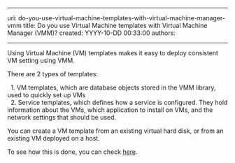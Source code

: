 

---
uri: do-you-use-virtual-machine-templates-with-virtual-machine-manager-vmm
title: Do you use Virtual Machine templates with Virtual Machine Manager (VMM)?
created: YYYY-10-DD 00:33:00
authors:

---




<span class='intro'> Using Virtual Machine (VM) templates makes it easy to deploy consistent VM setting using VMM.<br> </span>

<p>There are 2 types of templates&#58;</p><p>&#160; 1. VM templates, which are database objects stored in the VMM library, used to quickly set up VMs<br>&#160; 2. Service templates, which defines how a service is configured. They hold information about the VMs, which application to install on VMs, and the network settings that should be used.</p><p>You can create a VM template from an existing virtual hard disk, or from an existing VM deployed on a host.</p><p>To see how this is done, you can check <a href="https&#58;//docs.microsoft.com/en-us/system-center/vmm/library-vm-templates?view=sc-vmm-2019">here</a>.<br></p>


